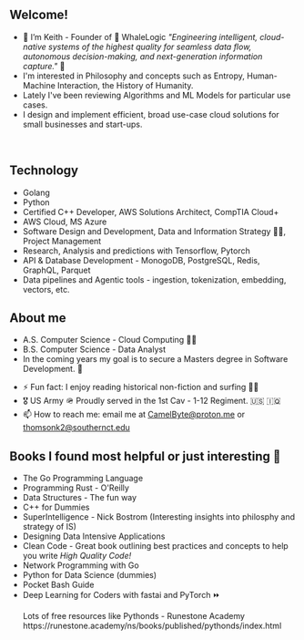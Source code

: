 ## Welcome! 
- 👋 I’m Keith - Founder of 🐋 WhaleLogic  <em>"Engineering intelligent, cloud-native systems of the highest quality for seamless data flow, autonomous decision-making, and next-generation information capture." </em>🐳 
- I'm interested in Philosophy and concepts such as Entropy, Human-Machine Interaction, the History of Humanity.
- Lately I've been reviewing Algorithms and ML Models for particular use cases. 
- I design and implement efficient, broad use-case cloud solutions for small businesses and start-ups.
<br>


## Technology

<ul>
        <li>Golang</li>
        <li>Python</li>
        <li>Certified C++ Developer, AWS Solutions Architect, CompTIA Cloud+</li>
        <li>AWS Cloud, MS Azure</li>
        <li>Software Design and Development, Data and Information Strategy 🧑‍🚀, Project Management</li>
        <li>Research, Analysis and predictions with Tensorflow, Pytorch</li>
        <li>API & Database Development - MonogoDB, PostgreSQL, Redis, GraphQL, Parquet </li>
        <li>Data pipelines and Agentic tools - ingestion, tokenization, embedding, vectors, etc. </li>
</ul>

## About me


<ul>
        <li> A.S. Computer Science - Cloud Computing 👨‍🎓 </li>    
        <li>B.S. Computer Science - Data Analyst </li>
        <li>In the coming years my goal is to secure a Masters degree in Software Development. 🚀 </li>
</ul>

- ⚡ Fun fact: I enjoy reading historical non-fiction and surfing 🏄‍♂️
- 🎖️ US Army 🪖 Proudly served in the 1st Cav - 1-12 Regiment. 🇺🇸 🇮🇶
 - 📫 How to reach me: email me at CamelByte@proton.me or thomsonk2@southernct.edu

## Books I found most helpful or just interesting 📗

- The Go Programming Language 
- Programming Rust - O'Reilly
- Data Structures - The fun way
- C++ for Dummies
- SuperIntelligence - Nick Bostrom (Interesting insights into philosphy and strategy of IS)
- Designing Data Intensive Applications
- Clean Code - Great book outlining best practices and concepts to help you write <em>High Quality Code!</em>
- Network Programming with Go
- Python for Data Science (dummies)
- Pocket Bash Guide
- Deep Learning for Coders with fastai and PyTorch ⏩ 
  <p> Lots of free resources like Pythonds - Runestone Academy <link>https://runestone.academy/ns/books/published/pythonds/index.html</p></link> 

